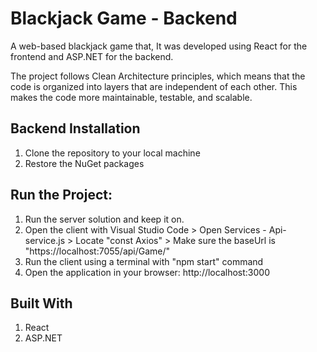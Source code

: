 # Blackjack Game - Backend
A web-based blackjack game that, It was developed using React for the frontend and ASP.NET for the backend.

The project follows Clean Architecture principles, which means that the code is organized into layers that are independent of each other. This makes the code more maintainable, testable, and scalable.

## Backend Installation
1. Clone the repository to your local machine
2. Restore the NuGet packages

## Run the Project:
1. Run the server solution and keep it on.
2. Open the client with Visual Studio Code > Open Services - Api-service.js > Locate "const Axios" > Make sure the baseUrl is "https://localhost:7055/api/Game/"
3. Run the client using a terminal with "npm start" command
4. Open the application in your browser: http://localhost:3000

## Built With
1. React
2. ASP.NET
